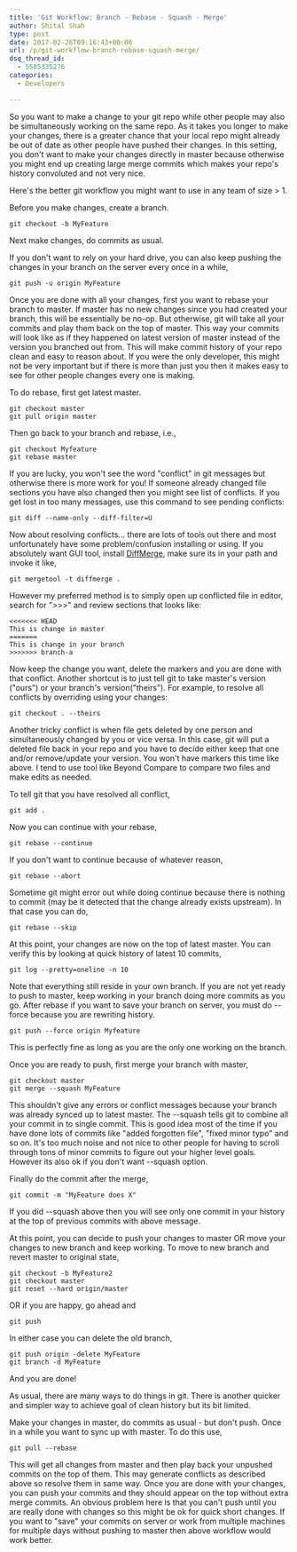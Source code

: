 ```yaml
---
title: 'Git Workflow: Branch - Rebase - Squash - Merge'
author: Shital Shah
type: post
date: 2017-02-26T09:16:43+00:00
url: /p/git-workflow-branch-rebase-squash-merge/
dsq_thread_id:
  - 5585335276
categories:
  - Developers

---
```

So you want to make a change to your git repo while other people may also be simultaneously working on the same repo. As it takes you longer to make your changes, there is a greater chance that your local repo might already be out of date as other people have pushed their changes. In this setting, you don't want to make your changes directly in master because otherwise you might end up creating large merge commits which makes your repo's history convoluted and not very nice. 

Here's the better git workflow you might want to use in any team of size > 1.

Before you make changes, create a branch.

<pre class="code-block"><code>git checkout -b MyFeature
</code></pre>

Next make changes, do commits as usual. 

If you don't want to rely on your hard drive, you can also keep pushing the changes in your branch on the server every once in a while,

<pre class="code-block"><code>git push -u origin MyFeature
</code></pre>

Once you are done with all your changes, first you want to rebase your branch to master. If master has no new changes since you had created your branch, this will be essentially be no-op. But otherwise, git will take all your commits and play them back on the top of master. This way your commits will look like as if they happened on latest version of master instead of the version you branched out from. This will make commit history of your repo clean and easy to reason about. If you were the only developer, this might not be very important but if there is more than just you then it makes easy to see for other people changes every one is making.

To do rebase, first get latest master.

<pre class="code-block"><code>git checkout master
git pull origin master
</code></pre>

Then go back to your branch and rebase, i.e.,

<pre class="code-block"><code>git checkout Myfeature
git rebase master
</code></pre>

If you are lucky, you won't see the word "conflict" in git messages but otherwise there is more work for you! If someone already changed file sections you have also changed then you might see list of conflicts. If you get lost in too many messages, use this command to see pending conflicts:

<pre class="code-block"><code>git diff --name-only --diff-filter=U
</code></pre>

Now about resolving conflicts... there are lots of tools out there and most unfortunately have some problem/confusion installing or using. If you absolutely want GUI tool, install [DiffMerge][1], make sure its in your path and invoke it like,

<pre class="code-block"><code>git mergetool -t diffmerge .
</code></pre>

However my preferred method is to simply open up conflicted file in editor, search for ">>>" and review sections that looks like:

<pre class="code-block"><code>&lt;&lt;&lt;&lt;&lt;&lt;&lt; HEAD
This is change in master
=======
This is change in your branch
>>>>>>> branch-a
</code></pre>

Now keep the change you want, delete the markers and you are done with that conflict. Another shortcut is to just tell git to take master's version ("ours") or your branch's version("theirs"). For example, to resolve all conflicts by overriding using your changes:

<pre class="code-block"><code>git checkout . --theirs
</code></pre>

Another tricky conflict is when file gets deleted by one person and simultaneously changed by you or vice versa. In this case, git will put a deleted file back in your repo and you have to decide either keep that one and/or remove/update your version. You won't have markers this time like above. I tend to use tool like Beyond Compare to compare two files and make edits as needed. 

To tell git that you have resolved all conflict,

<pre class="code-block"><code>git add .
</code></pre>

Now you can continue with your rebase,

<pre class="code-block"><code>git rebase --continue
</code></pre>

If you don't want to continue because of whatever reason,

<pre class="code-block"><code>git rebase --abort
</code></pre>

Sometime git might error out while doing continue because there is nothing to commit (may be it detected that the change already exists upstream). In that case you can do,

<pre class="code-block"><code>git rebase --skip
</code></pre>

At this point, your changes are now on the top of latest master. You can verify this by looking at quick history of latest 10 commits,

<pre class="code-block"><code>git log --pretty=oneline -n 10
</code></pre>

Note that everything still reside in your own branch. If you are not yet ready to push to master, keep working in your branch doing more commits as you go. After rebase if you want to save your branch on server, you must do --force because you are rewriting history. 

<pre class="code-block"><code>git push --force origin Myfeature
</code></pre>

This is perfectly fine as long as you are the only one working on the branch. 

Once you are ready to push, first merge your branch with master,

<pre class="code-block"><code>git checkout master
git merge --squash MyFeature
</code></pre>

This shouldn't give any errors or conflict messages because your branch was already synced up to latest master. The --squash tells git to combine all your commit in to single commit. This is good idea most of the time if you have done lots of commits like "added forgotten file", "fixed minor typo" and so on. It's too much noise and not nice to other people for having to scroll through tons of minor commits to figure out your higher level goals. However its also ok if you don't want --squash option.

Finally do the commit after the merge,

<pre class="code-block"><code>git commit -m "MyFeature does X"
</code></pre>

If you did --squash above then you will see only one commit in your history at the top of previous commits with above message.

At this point, you can decide to push your changes to master OR move your changes to new branch and keep working. To move to new branch and revert master to original state,

<pre class="code-block"><code>git checkout -b MyFeature2
git checkout master
git reset --hard origin/master
</code></pre>

OR if you are happy, go ahead and

<pre class="code-block"><code>git push
</code></pre>

In either case you can delete the old branch,

<pre class="code-block"><code>git push origin -delete MyFeature
git branch -d MyFeature
</code></pre>

And you are done!

As usual, there are many ways to do things in git. There is another quicker and simpler way to achieve goal of clean history but its bit limited.

Make your changes in master, do commits as usual - but don't push. Once in a while you want to sync up with master. To do this use,

<pre class="code-block"><code>git pull --rebase
</code></pre>

This will get all changes from master and then play back your unpushed commits on the top of them. This may generate conflicts as described above so resolve them in same way. Once you are done with your changes, you can push your commits and they should appear on the top without extra merge commits. An obvious problem here is that you can't push until you are really done with changes so this might be ok for quick short changes. If you want to "save" your commits on server or work from multiple machines for multiple days without pushing to master then above workflow would work better.

 [1]: https://sourcegear.com/diffmerge/